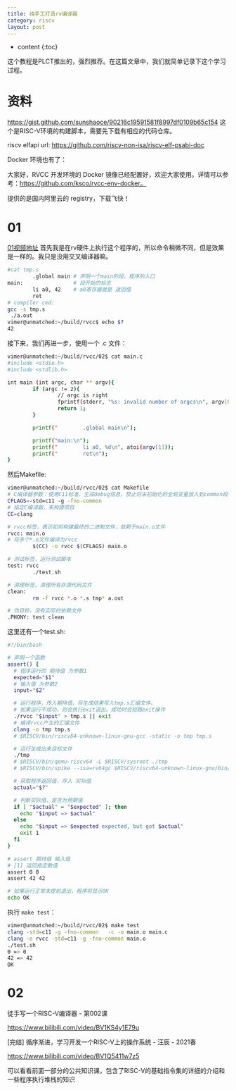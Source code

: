 ```yaml
---
title: 纯手工打造rv编译器
category: riscv
layout: post
---
```

* content
{:toc}

这个教程是PLCT推出的，强烈推荐。在这篇文章中，我们就简单记录下这个学习过程。

# 资料
https://gist.github.com/sunshaoce/90216c19591581f8997df0109b65c154 这个是RISC-V环境的构建脚本，需要先下载有相应的代码仓库。

riscv elfapi url: https://github.com/riscv-non-isa/riscv-elf-psabi-doc

Docker 环境也有了：

大家好，RVCC 开发环境的 Docker 镜像已经配置好，欢迎大家使用。详情可以参考：https://github.com/ksco/rvcc-env-docker。

提供的是国内阿里云的 registry，下载飞快！

# 01

[01视频地址](https://m.bilibili.com/video/BV1ga411u7X9)
首先我是在rv硬件上执行这个程序的，所以命令稍微不同，但是效果是一样的。我只是没用交叉编译器嘛。

```bash
#cat tmp.s
        .global main # 声明一个main的段，程序的入口
main:                # 段开始的标志 
        li a0, 42    # a0寄存器就是 返回值
        ret
# compiler cmd:
gcc -s tmp.s
 ./a.out
vimer@unmatched:~/build/rvcc$ echo $?
42
```

接下来，我们再进一步，使用一个 .c 文件：
```bash
vimer@unmatched:~/build/rvcc/02$ cat main.c
#include <stdio.h>
#include <stdlib.h>

int main (int argc, char ** argv){
        if (argc != 2){
                // argc is right
                fprintf(stderr, "%s: invalid number of argcs\n", argv[0]);
                return 1;
        }

        printf("        .global main\n");

        printf("main:\n");
        printf("        li a0, %d\n", atoi(argv[1]));
        printf("        ret\n");
}
```
然后Makefile:

```bash
vimer@unmatched:~/build/rvcc/02$ cat Makefile
# C编译器参数：使用C11标准，生成debug信息，禁止将未初始化的全局变量放入到common段
CFLAGS=-std=c11 -g -fno-common
# 指定C编译器，来构建项目
CC=clang

# rvcc标签，表示如何构建最终的二进制文件，依赖于main.o文件
rvcc: main.o
# 将多个*.o文件编译为rvcc
        $(CC) -o rvcc $(CFLAGS) main.o

# 测试标签，运行测试脚本
test: rvcc
        ./test.sh

# 清理标签，清理所有非源代码文件
clean:
        rm -f rvcc *.o *.s tmp* a.out

# 伪目标，没有实际的依赖文件
.PHONY: test clean

```
这里还有一个test.sh:

```bash
#!/bin/bash

# 声明一个函数
assert() {
  # 程序运行的 期待值 为参数1
  expected="$1"
  # 输入值 为参数2
  input="$2"

  # 运行程序，传入期待值，将生成结果写入tmp.s汇编文件。
  # 如果运行不成功，则会执行exit退出。成功时会短路exit操作
  ./rvcc "$input" > tmp.s || exit
  # 编译rvcc产生的汇编文件
  clang -o tmp tmp.s
  # $RISCV/bin/riscv64-unknown-linux-gnu-gcc -static -o tmp tmp.s

  # 运行生成出来目标文件
  ./tmp
  # $RISCV/bin/qemu-riscv64 -L $RISCV/sysroot ./tmp
  # $RISCV/bin/spike --isa=rv64gc $RISCV/riscv64-unknown-linux-gnu/bin/pk ./tmp

  # 获取程序返回值，存入 实际值
  actual="$?"

  # 判断实际值，是否为预期值
  if [ "$actual" = "$expected" ]; then
    echo "$input => $actual"
  else
    echo "$input => $expected expected, but got $actual"
    exit 1
  fi
}

# assert 期待值 输入值
# [1] 返回指定数值
assert 0 0
assert 42 42

# 如果运行正常未提前退出，程序将显示OK
echo OK
```
执行  `make test`：
```bash
vimer@unmatched:~/build/rvcc/02$ make test
clang -std=c11 -g -fno-common   -c -o main.o main.c
clang -o rvcc -std=c11 -g -fno-common main.o
./test.sh
0 => 0
42 => 42
OK

```

# 02

徒手写一个RISC-V编译器 - 第002课

https://www.bilibili.com/video/BV1KS4y1E79u

[完结] 循序渐进，学习开发一个RISC-V上的操作系统 - 汪辰 - 2021春

https://www.bilibili.com/video/BV1Q5411w7z5

可以看看前面一部分的公共知识课，包含了RISC-V的基础指令集的详细的介绍和一些程序执行堆栈的知识

